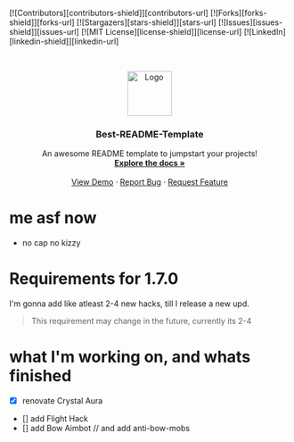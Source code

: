 [![Contributors][contributors-shield]][contributors-url]
[![Forks][forks-shield]][forks-url]
[![Stargazers][stars-shield]][stars-url]
[![Issues][issues-shield]][issues-url]
[![MIT License][license-shield]][license-url]
[![LinkedIn][linkedin-shield]][linkedin-url]



<!-- PROJECT LOGO -->
<br />
<p align="center">
  <a href="https://github.com/LurkingForYou/No-Comment">
    <img src="images/logo.png" alt="Logo" width="80" height="80">
  </a>

  <h3 align="center">Best-README-Template</h3>

  <p align="center">
    An awesome README template to jumpstart your projects!
    <br />
    <a href="https://github.com/LurkingForYou/No-Comment"><strong>Explore the docs »</strong></a>
    <br />
    <br />
    <a href="https://github.com/LurkingForYou/No-Comment">View Demo</a>
    ·
    <a href="https://github.com/LurkingForYou/No-Comment/issues">Report Bug</a>
    ·
    <a href="https://github.com/LurkingForYou/No-Comment/issues">Request Feature</a>
  </p>
</p>

# me asf now 
- no cap no kizzy


# Requirements for 1.7.0
I'm gonna add like atleast 2-4 new hacks, till I release a new upd.

> This requirement may change in the future, currently its 2-4

# what I'm working on, and whats finished
- [x] renovate Crystal Aura
- [] add Flight Hack
- [] add Bow Aimbot // and add anti-bow-mobs
